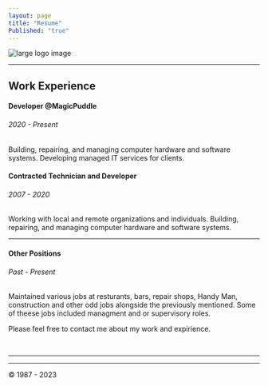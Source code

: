 ```yaml
---
layout: page
title: "Resume"
Published: "true"
---
```


<head>
  <!-- Basic Needs -->
  <meta name="Description" content="Github.io page for MCinotti" />
  <link rel="stylesheet" href="https://cdnjs.cloudflare.com/ajax/libs/bootswatch/4.6.0/darkly/bootstrap.min.css"
    crossorigin="anonymous" />
  <link rel="stylesheet" href="https://cdnjs.cloudflare.com/ajax/libs/font-awesome/5.15.2/css/all.min.css"
    crossorigin="anonymous" />

 <!-- MagicPuddle CSS -->
  <link href='https://d33wubrfki0l68.cloudfront.net/bundles/d32625a34617df2b5daf9728883f08c5dd7ac0d8.css' rel='stylesheet'/>
  <link rel="stylesheet" href="https://cdnjs.cloudflare.com/ajax/libs/font-awesome/6.0.0/css/all.min.css" integrity="sha512-9usAa10IRO0HhonpyAIVpjrylPvoDwiPUiKdWk5t3PyolY1cOd4DSE0Ga+ri4AuTroPR5aQvXU9xC6qOPnzFeg==" crossorigin="anonymous" referrerpolicy="no-referrer" />
<!-- End MagicPuddle CSS -->
  
<!-- Page Name -->
<title>
    Martin Cinotti
</title>
</head>

<body>
<!-- Banner Begin-->
  <div height="250px">
    <div class="card-img-top">
      <img class="container" src="https://d33wubrfki0l68.cloudfront.net/de4370d1131de37bf7757a6bd5f3dda0e7d5f448/94c9a/assets/img/mc-galaxy-banner.png" alt="large logo image"/>
    </div>
  </div>
<!-- Banner End -->
<!-- Begin Main Body  -->
<main id="main-content">
<!-- Main Card Start-->
<div class="">
  <hr>
  <div class="card">
    <div class="card-body">
      <h2>Work Experience</h2>
      <h4>Developer @MagicPuddle</h4>
        <h6>2020 - Present</h6>
        <p>
          Building, repairing, and managing computer hardware and software systems.
          Developing managed IT services for clients.
        </p>
      <h4>Contracted Technician and Developer</h4>
        <h6>2007 - 2020</h6>
      <p>
        Working with local and remote organizations and individuals.
        Building, repairing, and managing computer hardware and software systems.
      </p>
        <hr>
      <h4>Other Positions</h4>
        <h6>Past - Present</h6>
          <p>
          Maintained various jobs at resturants, bars, repair shops, Handy Man, construction and other odd jobs alongside the previously mentioned.
          Some of theese jobs included managment and or supervisory roles. 
          </p>
    </div>
    <div>
      <p>Please feel free to contact me about my work and expirience.</p>
    </div>
  </div>
<br>
</div>
<hr>
</main>
<hr>
<!-- Main Card End -->
    
<!-- Begin Footer -->
<footer class="footer">
  <div id="badges" class="badges">
    <!-- Place Badges Here -->
  </div>
  <div class="credits">
    <p>© 1987 - 2023</p>
  </div>
</footer>
<!-- End Footer -->
 <!-- Script section -->
 <script type="text/javascript">
  $("#navId a").click((e) => {
    e.preventDefault();
    $(this).tab("show");
  });
</script>
<script crossorigin="anonymous"
  src="https://cdnjs.cloudflare.com/ajax/libs/jquery/3.5.1/jquery.slim.min.js"></script>
<script crossorigin="anonymous"
  src="https://cdnjs.cloudflare.com/ajax/libs/popper.js/1.16.1/umd/popper.min.js"></script>
<script crossorigin="anonymous"
  src="https://cdnjs.cloudflare.com/ajax/libs/twitter-bootstrap/4.6.0/js/bootstrap.min.js"></script>

<!-- Script Section -->
</body>

</html>